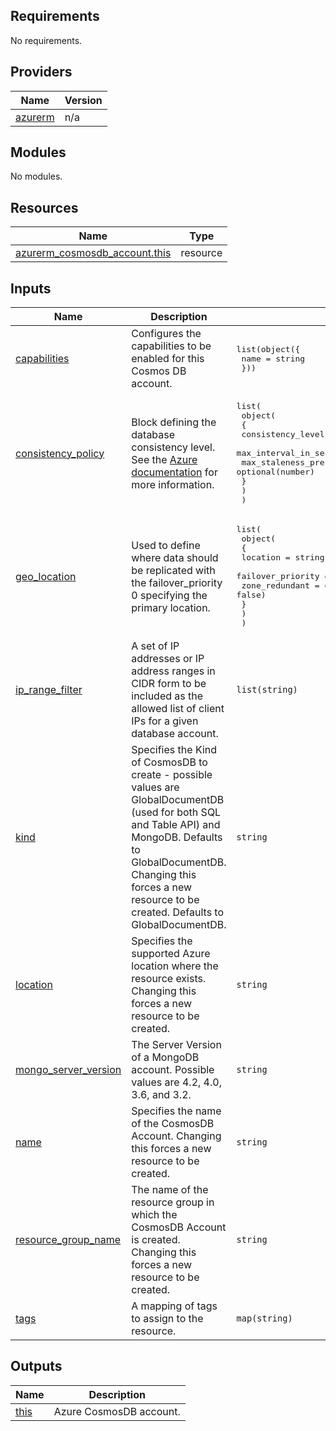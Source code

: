 <!-- BEGIN_TF_DOCS -->
## Requirements

No requirements.

## Providers

| Name | Version |
|------|---------|
| <a name="provider_azurerm"></a> [azurerm](#provider\_azurerm) | n/a |

## Modules

No modules.

## Resources

| Name | Type |
|------|------|
| [azurerm_cosmosdb_account.this](https://registry.terraform.io/providers/hashicorp/azurerm/latest/docs/resources/cosmosdb_account) | resource |

## Inputs

| Name | Description | Type | Default | Required |
|------|-------------|------|---------|:--------:|
| <a name="input_capabilities"></a> [capabilities](#input\_capabilities) | Configures the capabilities to be enabled for this Cosmos DB account. | <pre>list(object({<br>    name = string<br>  }))</pre> | `null` | no |
| <a name="input_consistency_policy"></a> [consistency\_policy](#input\_consistency\_policy) | Block defining the database consistency level. See the [Azure documentation](https://learn.microsoft.com/en-us/azure/cosmos-db/consistency-levels) for more information. | <pre>list(<br>    object(<br>      {<br>        consistency_level       = string<br>        max_interval_in_seconds = optional(number, 5)<br>        max_staleness_prefix    = optional(number)<br>      }<br>    )<br>  )</pre> | <pre>[<br>  {<br>    "consistency_level": "Session"<br>  }<br>]</pre> | no |
| <a name="input_geo_location"></a> [geo\_location](#input\_geo\_location) | Used to define where data should be replicated with the failover\_priority 0 specifying the primary location. | <pre>list(<br>    object(<br>      {<br>        location          = string<br>        failover_priority = number<br>        zone_redundant    = optional(bool, false)<br>      }<br>    )<br>  )</pre> | <pre>[<br>  {<br>    "failover_priority": 0,<br>    "location": "eastus",<br>    "zone_redundant": false<br>  }<br>]</pre> | no |
| <a name="input_ip_range_filter"></a> [ip\_range\_filter](#input\_ip\_range\_filter) | A set of IP addresses or IP address ranges in CIDR form to be included as the allowed list of client IPs for a given database account. | `list(string)` | `null` | no |
| <a name="input_kind"></a> [kind](#input\_kind) | Specifies the Kind of CosmosDB to create - possible values are GlobalDocumentDB (used for both SQL and Table API) and MongoDB. Defaults to GlobalDocumentDB. Changing this forces a new resource to be created. Defaults to GlobalDocumentDB. | `string` | `"GlobalDocumentDB"` | no |
| <a name="input_location"></a> [location](#input\_location) | Specifies the supported Azure location where the resource exists. Changing this forces a new resource to be created. | `string` | n/a | yes |
| <a name="input_mongo_server_version"></a> [mongo\_server\_version](#input\_mongo\_server\_version) | The Server Version of a MongoDB account. Possible values are 4.2, 4.0, 3.6, and 3.2. | `string` | `null` | no |
| <a name="input_name"></a> [name](#input\_name) | Specifies the name of the CosmosDB Account. Changing this forces a new resource to be created. | `string` | n/a | yes |
| <a name="input_resource_group_name"></a> [resource\_group\_name](#input\_resource\_group\_name) | The name of the resource group in which the CosmosDB Account is created. Changing this forces a new resource to be created. | `string` | n/a | yes |
| <a name="input_tags"></a> [tags](#input\_tags) | A mapping of tags to assign to the resource. | `map(string)` | n/a | yes |

## Outputs

| Name | Description |
|------|-------------|
| <a name="output_this"></a> [this](#output\_this) | Azure CosmosDB account. |
<!-- END_TF_DOCS -->